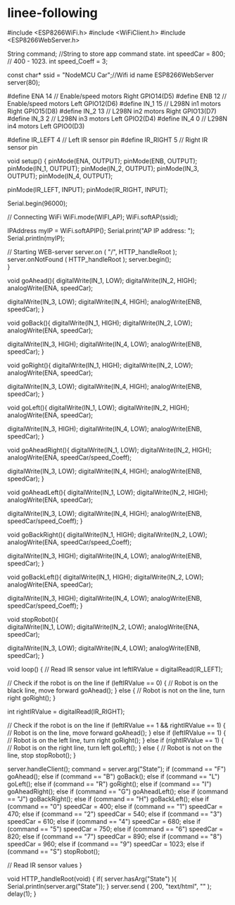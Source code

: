 # linee-following
#include <ESP8266WiFi.h>
#include <WiFiClient.h> 
#include <ESP8266WebServer.h>

String command;             //String to store app command state.
int speedCar = 800;         // 400 - 1023.
int speed_Coeff = 3;

const char* ssid = "NodeMCU Car";//Wifi id name
ESP8266WebServer server(80);

#define ENA   14          // Enable/speed motors Right        GPIO14(D5)
#define ENB   12          // Enable/speed motors Left         GPIO12(D6)
#define IN_1  15          // L298N in1 motors Right           GPIO15(D8)
#define IN_2  13          // L298N in2 motors Right           GPIO13(D7)
#define IN_3  2           // L298N in3 motors Left            GPIO2(D4)
#define IN_4  0           // L298N in4 motors Left            GPIO0(D3)

#define IR_LEFT  4       // Left IR sensor pin
#define IR_RIGHT    5    // Right IR sensor pin

void setup() {
  pinMode(ENA, OUTPUT);
  pinMode(ENB, OUTPUT);  
  pinMode(IN_1, OUTPUT);
  pinMode(IN_2, OUTPUT);
  pinMode(IN_3, OUTPUT);
  pinMode(IN_4, OUTPUT); 
  
  pinMode(IR_LEFT, INPUT);
  pinMode(IR_RIGHT, INPUT);
  
  Serial.begin(96000);
  
  // Connecting WiFi
  WiFi.mode(WIFI_AP);
  WiFi.softAP(ssid);

  IPAddress myIP = WiFi.softAPIP();
  Serial.print("AP IP address: ");
  Serial.println(myIP);
 
  // Starting WEB-server 
  server.on ( "/", HTTP_handleRoot );
  server.onNotFound ( HTTP_handleRoot );
  server.begin();    
}

void goAhead(){ 
  digitalWrite(IN_1, LOW);
  digitalWrite(IN_2, HIGH);
  analogWrite(ENA, speedCar);

  digitalWrite(IN_3, LOW);
  digitalWrite(IN_4, HIGH);
  analogWrite(ENB, speedCar);
}

void goBack(){ 
  digitalWrite(IN_1, HIGH);
  digitalWrite(IN_2, LOW);
  analogWrite(ENA, speedCar);

  digitalWrite(IN_3, HIGH);
  digitalWrite(IN_4, LOW);
  analogWrite(ENB, speedCar);
}

void goRight(){ 
  digitalWrite(IN_1, HIGH);
  digitalWrite(IN_2, LOW);
  analogWrite(ENA, speedCar);

  digitalWrite(IN_3, LOW);
  digitalWrite(IN_4, HIGH);
  analogWrite(ENB, speedCar);
}

void goLeft(){
  digitalWrite(IN_1, LOW);
  digitalWrite(IN_2, HIGH);
  analogWrite(ENA, speedCar);

  digitalWrite(IN_3, HIGH);
  digitalWrite(IN_4, LOW);
  analogWrite(ENB, speedCar);
}

void goAheadRight(){
  digitalWrite(IN_1, LOW);
  digitalWrite(IN_2, HIGH);
  analogWrite(ENA, speedCar/speed_Coeff);
 
  digitalWrite(IN_3, LOW);
  digitalWrite(IN_4, HIGH);
  analogWrite(ENB, speedCar);
}

void goAheadLeft(){
  digitalWrite(IN_1, LOW);
  digitalWrite(IN_2, HIGH);
  analogWrite(ENA, speedCar);

  digitalWrite(IN_3, LOW);
  digitalWrite(IN_4, HIGH);
  analogWrite(ENB, speedCar/speed_Coeff);
}

void goBackRight(){ 
  digitalWrite(IN_1, HIGH);
  digitalWrite(IN_2, LOW);
  analogWrite(ENA, speedCar/speed_Coeff);

  digitalWrite(IN_3, HIGH);
  digitalWrite(IN_4, LOW);
  analogWrite(ENB, speedCar);
}

void goBackLeft(){ 
  digitalWrite(IN_1, HIGH);
  digitalWrite(IN_2, LOW);
  analogWrite(ENA, speedCar);

  digitalWrite(IN_3, HIGH);
  digitalWrite(IN_4, LOW);
  analogWrite(ENB, speedCar/speed_Coeff);
}

void stopRobot(){  
  digitalWrite(IN_1, LOW);
  digitalWrite(IN_2, LOW);
  analogWrite(ENA, speedCar);

  digitalWrite(IN_3, LOW);
  digitalWrite(IN_4, LOW);
  analogWrite(ENB, speedCar);
}

void loop() {
  // Read IR sensor value
  int leftIRValue = digitalRead(IR_LEFT);
  
  // Check if the robot is on the line
  if (leftIRValue == 0) {
    // Robot is on the black line, move forward
    goAhead();
  } else {
    // Robot is not on the line, turn right
    goRight();
  }

  int rightIRValue = digitalRead(IR_RIGHT);
  
  // Check if the robot is on the line
  if (leftIRValue == 1 && rightIRValue == 1) {
    // Robot is on the line, move forward
    goAhead();
  } else if (leftIRValue == 1) {
    // Robot is on the left line, turn right
    goRight();
  } else if (rightIRValue == 1) {
    // Robot is on the right line, turn left
    goLeft();
  } else {
    // Robot is not on the line, stop
    stopRobot();
  }

  server.handleClient();
  command = server.arg("State");
  if (command == "F") goAhead();
  else if (command == "B") goBack();
  else if (command == "L") goLeft();
  else if (command == "R") goRight();
  else if (command == "I") goAheadRight();
  else if (command == "G") goAheadLeft();
  else if (command == "J") goBackRight();
  else if (command == "H") goBackLeft();
  else if (command == "0") speedCar = 400;
  else if (command == "1") speedCar = 470;
  else if (command == "2") speedCar = 540;
  else if (command == "3") speedCar = 610;
  else if (command == "4") speedCar = 680;
  else if (command == "5") speedCar = 750;
  else if (command == "6") speedCar = 820;
  else if (command == "7") speedCar = 890;
  else if (command == "8") speedCar = 960;
  else if (command == "9") speedCar = 1023;
  else if (command == "S") stopRobot();
  
  // Read IR sensor values
}
  

void HTTP_handleRoot(void)
 {
  if( server.hasArg("State") ){
    Serial.println(server.arg("State"));
  }
  server.send ( 200, "text/html", "" );
  delay(1);
}
